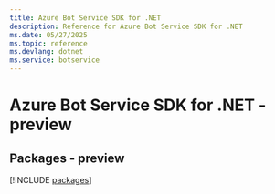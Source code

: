 ```yaml
---
title: Azure Bot Service SDK for .NET
description: Reference for Azure Bot Service SDK for .NET
ms.date: 05/27/2025
ms.topic: reference
ms.devlang: dotnet
ms.service: botservice
---
```

# Azure Bot Service SDK for .NET - preview
## Packages - preview
[!INCLUDE [packages](bot-service-index.md)]